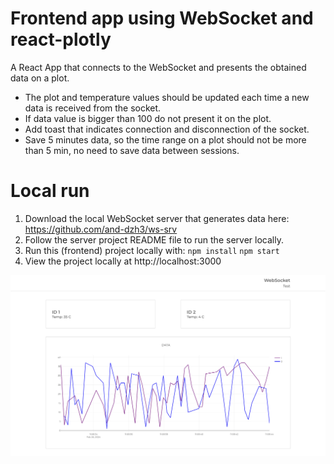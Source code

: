 # Frontend app using WebSocket and react-plotly

A React App that connects to the WebSocket and presents the obtained data on a plot.

* The plot and temperature values should be updated each time a new data is received from the socket.
* If data value is bigger than 100 do not present it on the plot.
* Add toast that indicates connection and disconnection of the socket.
* Save 5 minutes data, so the time range on a plot should not be more than 5 min, no need to save data between sessions.


# Local run
1. Download the local WebSocket server that generates data here: https://github.com/and-dzh3/ws-srv
2. Follow the server project README file to run the server locally.
3. Run this (frontend) project locally with:
`npm install`
`npm start`
4. View the project locally at http://localhost:3000

![image info](./pictures/screenshot.png)
